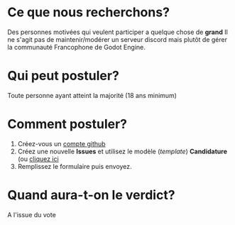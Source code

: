 # Ce que nous recherchons?
Des personnes motivées qui veulent participer a quelque chose de **grand**
Il ne s'agit pas de maintenir/modérer un serveur discord mais plutôt de gérer la communauté Francophone de Godot Engine.

# Qui peut postuler?
Toute personne ayant atteint la majorité (18 ans minimum)

# Comment postuler?
1. Créez-vous un [compte github](https://github.com/join?source=header-home)
2. Créez une nouvelle **Issues** et utilisez le modèle (_template_) **Candidature** (ou [cliquez ici](https://github.com/Godot-Engine-Francophone/recrutement/issues/new?assignees=&labels=&template=candidature.md&title=%5BCandidature%5D+votre+pseudo)
4. Remplissez le formulaire puis envoyez.

# Quand aura-t-on le verdict?
A l'issue du vote
